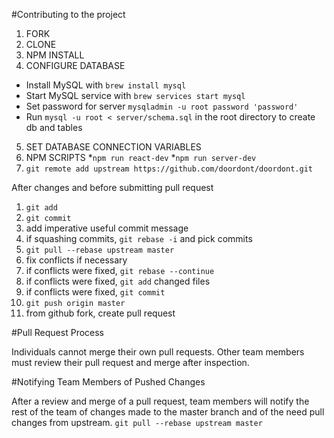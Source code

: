 #Contributing to the project

1. FORK 
2. CLONE
3. NPM INSTALL
4. CONFIGURE DATABASE
  * Install MySQL with `brew install mysql`
  * Start MySQL service with `brew services start mysql`
  * Set password for server `mysqladmin -u root password 'password'`
  * Run `mysql -u root < server/schema.sql` in the root directory to create db and tables
5. SET DATABASE CONNECTION VARIABLES
6. NPM SCRIPTS
  *`npm run react-dev`
  *`npm run server-dev`
7. `git remote add upstream https://github.com/doordont/doordont.git`

After changes and before submitting pull request
1. `git add` 
2. `git commit`
3. add imperative useful commit message
4. if squashing commits, `git rebase -i` and pick commits
5. `git pull --rebase upstream master`
6. fix conflicts if necessary
7. if conflicts were fixed, `git rebase --continue` 
8. if conflicts were fixed, `git add` changed files
9. if conflicts were fixed, `git commit`
10. `git push origin master`
11. from github fork, create pull request

#Pull Request Process

Individuals cannot merge their own pull requests. Other team members
must review their pull request and merge after inspection. 


#Notifying Team Members of Pushed Changes

After a review and merge of a pull request, team members will notify 
the rest of the team of changes made to the master branch and of the need 
pull changes from upstream. 
`git pull --rebase upstream master`